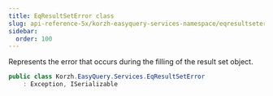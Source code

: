 ```yaml
---
title: EqResultSetError class
slug: api-reference-5x/korzh-easyquery-services-namespace/eqresultseterror-class
sidebar:
  order: 100
---
```


Represents the error that occurs during the filling of the result set object.
```csharp
public class Korzh.EasyQuery.Services.EqResultSetError
    : Exception, ISerializable

```

